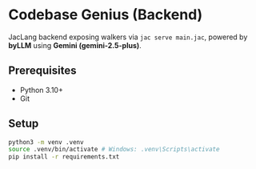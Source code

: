 # Codebase Genius (Backend)


JacLang backend exposing walkers via `jac serve main.jac`, powered by **byLLM** using **Gemini (gemini-2.5-plus)**.


## Prerequisites
- Python 3.10+
- Git


## Setup
```bash
python3 -m venv .venv
source .venv/bin/activate # Windows: .venv\Scripts\activate
pip install -r requirements.txt